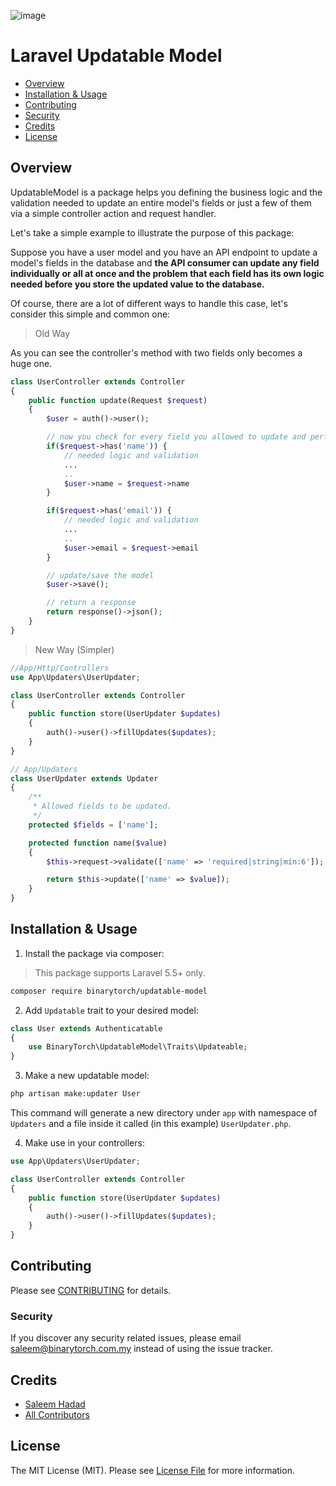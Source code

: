 ![image](https://pbs.twimg.com/media/D-k9Gg1WsAINxkt.jpg:large)

# Laravel Updatable Model

- [Overview](#overview)
- [Installation & Usage](#installation--usage)
- [Contributing](#contributing)
- [Security](#security)
- [Credits](#credits)
- [License](#license)


## Overview

UpdatableModel is a package helps you defining the business logic and the validation needed to update an entire model's fields or just a few of them via a simple controller action and request handler.

Let's take a simple example to illustrate the purpose of this package:

Suppose you have a user model and you have an API endpoint to update a model's fields in the database and **the API consumer can update any field individually or all at once and the problem that each field has its own logic needed before you store the updated value to the database.**


Of course, there are a lot of different ways to handle this case, let's consider this simple  and common one:

> Old Way

As you can see the controller's method with two fields only becomes a huge one.

```php
class UserController extends Controller
{
    public function update(Request $request)
    {
        $user = auth()->user();

        // now you check for every field you allowed to update and perform the needed logic.
        if($request->has('name')) {
            // needed logic and validation
            ...
            ..
            $user->name = $request->name
        }

        if($request->has('email')) {
            // needed logic and validation
            ...
            ..
            $user->email = $request->email
        }

        // update/save the model
        $user->save();

        // return a response
        return response()->json();
    }
}
```

> New Way (Simpler)

```php
//App/Http/Controllers
use App\Updaters\UserUpdater;

class UserController extends Controller
{
    public function store(UserUpdater $updates)
    {
        auth()->user()->fillUpdates($updates);
    }
}

// App/Updaters
class UserUpdater extends Updater
{
    /**
     * Allowed fields to be updated.
     */
    protected $fields = ['name'];

    protected function name($value)
    {
        $this->request->validate(['name' => 'required|string|min:6']);

        return $this->update(['name' => $value]);
    }
}
```

## Installation & Usage

1. Install the package via composer:

> This package supports Laravel 5.5+ only.

```bash
composer require binarytorch/updatable-model
```

2. Add `Updatable` trait to your desired model:

```php
class User extends Authenticatable
{
    use BinaryTorch\UpdatableModel\Traits\Updateable;
}
```

3. Make a new updatable model:

```bash
php artisan make:updater User
```

This command will generate a new directory under `app` with namespace of `Updaters` and a file inside it called (in this example) `UserUpdater.php`.

4. Make use in your controllers:

```php
use App\Updaters\UserUpdater;

class UserController extends Controller
{
    public function store(UserUpdater $updates)
    {
        auth()->user()->fillUpdates($updates);
    }
}
```

## Contributing

Please see [CONTRIBUTING](CONTRIBUTING.md) for details.

### Security

If you discover any security related issues, please email saleem@binarytorch.com.my instead of using the issue tracker.

## Credits

- [Saleem Hadad](https://github.com/saleem-hadad)
- [All Contributors](../../contributors)

## License

The MIT License (MIT). Please see [License File](LICENSE.md) for more information.
